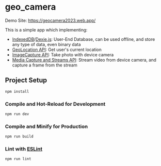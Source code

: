 # geo_camera

Demo Site: https://geocamera2023.web.app/

This is a simple app which implementing:

- [IndexedDB](https://developer.mozilla.org/en-US/docs/Web/API/IndexedDB_API)/[Dexie.js](https://dexie.org/): User-End Database, can be used offline, and store any type of data, even binary data
- [GeoLocation API](https://developer.mozilla.org/en-US/docs/Web/API/Geolocation_API): Get user's current location
- [ImageCapture API](https://developer.mozilla.org/en-US/docs/Web/API/ImageCapture): Take photo with device camera
- [Media Capture and Streams API](https://developer.mozilla.org/zh-CN/docs/Web/API/Media_Capture_and_Streams_API): Stream video from device camera, and capture a frame from the stream

## Project Setup

```sh
npm install
```

### Compile and Hot-Reload for Development

```sh
npm run dev
```

### Compile and Minify for Production

```sh
npm run build
```

### Lint with [ESLint](https://eslint.org/)

```sh
npm run lint
```
